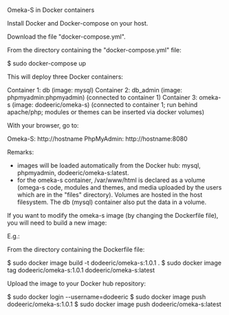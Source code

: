 Omeka-S in Docker containers

Install Docker and Docker-compose on your host.

Download the file "docker-compose.yml".

From the directory containing the "docker-compose.yml" file:

$ sudo docker-compose up

This will deploy three Docker containers:

Container 1: db (image: mysql)
Container 2: db_admin (image: phpmyadmin:phpmyadmin) (connected to container 1)
Container 3: omeka-s (image: dodeeric/omeka-s) (connected to container 1; run behind apache/php; modules or themes can be inserted via docker volumes)

With your browser, go to:

Omeka-S: http://hostname
PhpMyAdmin: http://hostname:8080

Remarks:

- images will be loaded automatically from the Docker hub: mysql, phpmyadmin, dodeeric/omeka-s:latest.
- for the omeka-s container, /var/www/html is declared as a volume (omega-s code, modules and themes, and media uploaded by the users which are in the "files" directory). Volumes are hosted in the host filesystem. The db (mysql) container also put the data in a volume.

If you want to modify the omeka-s image (by changing the Dockerfile file), you will need to build a new image:

E.g.:

From the directory containing the Dockerfile file:

$ sudo docker image build -t dodeeric/omeka-s:1.0.1 .
$ sudo docker image tag dodeeric/omeka-s:1.0.1 dodeeric/omeka-s:latest

Upload the image to your Docker hub repository:

$ sudo docker login --username=dodeeric
$ sudo docker image push dodeeric/omeka-s:1.0.1
$ sudo docker image push dodeeric/omeka-s:latest
